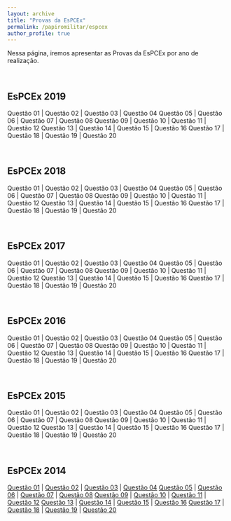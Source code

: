 ```yaml
---
layout: archive
title: "Provas da EsPCEx"
permalink: /papiromilitar/espcex
author_profile: true
---
```


Nessa página, iremos apresentar as Provas da EsPCEx por ano de realização.

<br />

## EsPCEx 2019

Questão 01 | Questão 02 | Questão 03 | Questão 04
Questão 05 | Questão 06 | Questão 07 | Questão 08
Questão 09 | Questão 10 | Questão 11 | Questão 12
Questão 13 | Questão 14 | Questão 15 | Questão 16
Questão 17 | Questão 18 | Questão 19 | Questão 20

<br />

## EsPCEx 2018

Questão 01 | Questão 02 | Questão 03 | Questão 04
Questão 05 | Questão 06 | Questão 07 | Questão 08
Questão 09 | Questão 10 | Questão 11 | Questão 12
Questão 13 | Questão 14 | Questão 15 | Questão 16
Questão 17 | Questão 18 | Questão 19 | Questão 20

<br />

## EsPCEx 2017

Questão 01 | Questão 02 | Questão 03 | Questão 04
Questão 05 | Questão 06 | Questão 07 | Questão 08
Questão 09 | Questão 10 | Questão 11 | Questão 12
Questão 13 | Questão 14 | Questão 15 | Questão 16
Questão 17 | Questão 18 | Questão 19 | Questão 20

<br />

## EsPCEx 2016

Questão 01 | Questão 02 | Questão 03 | Questão 04
Questão 05 | Questão 06 | Questão 07 | Questão 08
Questão 09 | Questão 10 | Questão 11 | Questão 12
Questão 13 | Questão 14 | Questão 15 | Questão 16
Questão 17 | Questão 18 | Questão 19 | Questão 20

<br />

## EsPCEx 2015

Questão 01 | Questão 02 | Questão 03 | Questão 04
Questão 05 | Questão 06 | Questão 07 | Questão 08
Questão 09 | Questão 10 | Questão 11 | Questão 12
Questão 13 | Questão 14 | Questão 15 | Questão 16
Questão 17 | Questão 18 | Questão 19 | Questão 20

<br />

## EsPCEx 2014

[Questão 01](/papiromilitar/espcex/2014/01) | [Questão 02](/papiromilitar/espcex/2014/02) | [Questão 03](/papiromilitar/espcex/2014/03) | [Questão 04](/papiromilitar/espcex/2014/04)
[Questão 05](/papiromilitar/espcex/2014/05) | [Questão 06](/papiromilitar/espcex/2014/06) | [Questão 07](/papiromilitar/espcex/2014/07) | [Questão 08](/papiromilitar/espcex/2014/08)
[Questão 09](/papiromilitar/espcex/2014/09) | [Questão 10](/papiromilitar/espcex/2014/10) | [Questão 11](/papiromilitar/espcex/2014/11) | [Questão 12](/papiromilitar/espcex/2014/12)
[Questão 13](/papiromilitar/espcex/2014/13) | [Questão 14](/papiromilitar/espcex/2014/14) | [Questão 15](/papiromilitar/espcex/2014/15) | [Questão 16](/papiromilitar/espcex/2014/16)
[Questão 17](/papiromilitar/espcex/2014/17) | [Questão 18](/papiromilitar/espcex/2014/18) | [Questão 19](/papiromilitar/espcex/2014/19) | [Questão 20](/papiromilitar/espcex/2014/20)
